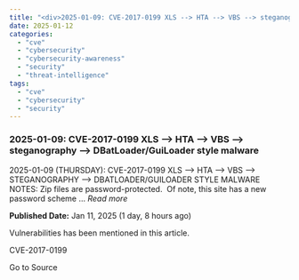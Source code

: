 ```yaml
---
title: "<div>2025-01-09: CVE-2017-0199 XLS --> HTA --> VBS --> steganography --> DBatLoader/GuiLoader style malware</div>"
date: 2025-01-12
categories: 
  - "cve"
  - "cybersecurity"
  - "cybersecurity-awareness"
  - "security"
  - "threat-intelligence"
tags: 
  - "cve"
  - "cybersecurity"
  - "security"
---
```


### 2025-01-09: CVE-2017-0199 XLS --> HTA --> VBS --> steganography --> DBatLoader/GuiLoader style malware

2025-01-09 (THURSDAY): CVE-2017-0199 XLS --> HTA --> VBS --> STEGANOGRAPHY --> DBATLOADER/GUILOADER STYLE MALWARE NOTES: Zip files are password-protected.  Of note, this site has a new password scheme ... _Read more_

**Published Date:** Jan 11, 2025 (1 day, 8 hours ago)

Vulnerabilities has been mentioned in this article.

CVE-2017-0199

Go to Source
